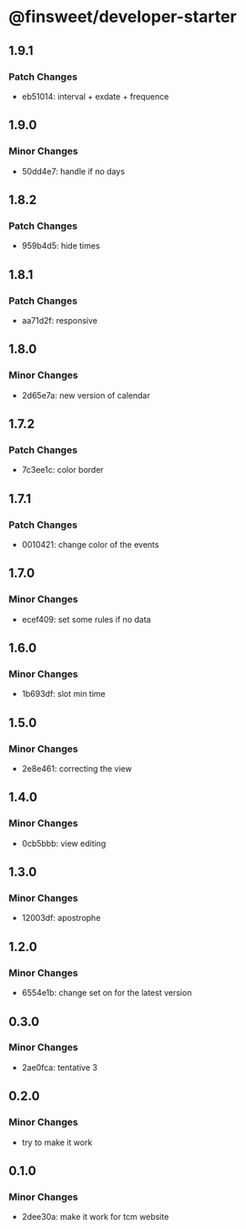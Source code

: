 # @finsweet/developer-starter

## 1.9.1

### Patch Changes

- eb51014: interval + exdate + frequence

## 1.9.0

### Minor Changes

- 50dd4e7: handle if no days

## 1.8.2

### Patch Changes

- 959b4d5: hide times

## 1.8.1

### Patch Changes

- aa71d2f: responsive

## 1.8.0

### Minor Changes

- 2d65e7a: new version of calendar

## 1.7.2

### Patch Changes

- 7c3ee1c: color border

## 1.7.1

### Patch Changes

- 0010421: change color of the events

## 1.7.0

### Minor Changes

- ecef409: set some rules if no data

## 1.6.0

### Minor Changes

- 1b693df: slot min time

## 1.5.0

### Minor Changes

- 2e8e461: correcting the view

## 1.4.0

### Minor Changes

- 0cb5bbb: view editing

## 1.3.0

### Minor Changes

- 12003df: apostrophe

## 1.2.0

### Minor Changes

- 6554e1b: change set on for the latest version

## 0.3.0

### Minor Changes

- 2ae0fca: tentative 3

## 0.2.0

### Minor Changes

- try to make it work

## 0.1.0

### Minor Changes

- 2dee30a: make it work for tcm website
